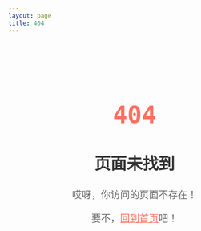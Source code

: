 ```yaml
---
layout: page
title: 404
---
```


<style>
  @import url('https://fonts.googleapis.com/css2?family=Source+Code+Pro:wght@400;700&display=swap');
  .error-container {
    text-align: center;
    padding: 50px 20px;
    font-family: 'Source Code Pro', monospace;
  }
  .error-title {
    font-size: 3rem;
    color: #ff6f61;
  }
  .error-subtitle {
    font-size: 2rem;
    color: #333;
  }
  .error-text {
    font-size: 1.2rem;
    color: #666;
  }
  .code-block {
    background: #f4f4f4;
    padding: 20px;
    border-radius: 5px;
    display: inline-block;
    text-align: left;
    margin: 20px 0;
  }
  .ascii-art {
    font-size: 1.5rem;
    color: #333;
    margin: 20px 0;
  }
  .home-link {
    font-size: 1.2rem;
    color: #666;
  }
  .home-link a {
    color: #ff6f61;
    text-decoration: underline;
  }
</style>

<div class="error-container">
  <h1 class="error-title">404</h1>
  <h2 class="error-subtitle">页面未找到</h2>
  <p class="error-text">哎呀，你访问的页面不存在！</p>
  <p class="home-link">
    要不，<a href="/">回到首页</a>吧！
  </p>
</div>